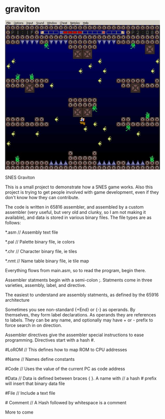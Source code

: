 # graviton
![alt tag](https://raw.githubusercontent.com/gewballs/graviton/master/pictures/graviton_boxes.jpg)


SNES Graviton

This is a small project to demonstrate how a SNES game works.
Also this project is trying to get people involved with game
development, even if they don't know how they can contribute.

The code is written in 65816 assembler, and assembled by a
custom assembler (very useful, but very old and clunky, so I
am not making it available), and data is stored in various
binary files.  The file types are as follows:

*.asm // Assembly text file

*.pal // Palette    binary file, ie colors

*.chr // Character  binary file, ie tiles

*.nmt // Name table binary file, ie tile map

Everything flows from main.asm, so to read the program, begin
there.

Assembler statments begin with a semi-colon ;.  Statments come
in three varieties, assembly, label, and directive.

The easiest to understand are assembly statments, as defined
by the 65916 architecture

Sometimes you see non-standard {+End} or {-} as operands.  By
themselves, they form label declarations. As operands they are
references to labels.  They can be any name, and optionally
may have + or - prefix to force search in on direction.

Assembler directives give the assembler special instructions
to ease programming.  Directives start with a hash #.

\#LoROM    // This defines how to map ROM to CPU addresses

\#Name     // Names define constants

\#Code     // Uses the value of the current PC as code address

\#Data     // Data is defined between braces { }.  A name with
          // a hash # prefix will insert that binary data file
          
\#File     // Include a text file

\# Comment // A Hash followed by whitespace is a comment

More to come
